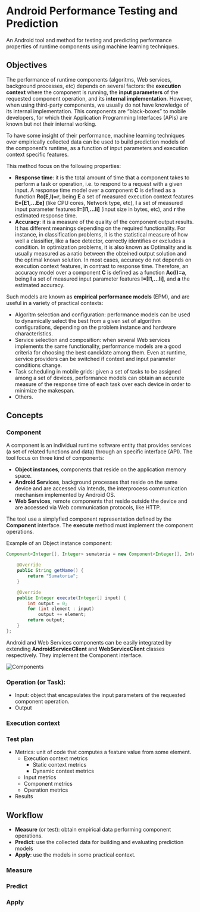 # Android Performance Testing and Prediction
An Android tool and method for testing and predicting performance properties of runtime components using machine learning techniques.

## Objectives
The performance of runtime components (algoritms, Web services, background processes, etc) depends on several factors: the **execution context** where the component is running, the **input parameters** of the requested component operation, and its **internal implementation**. However, when using third-party components, we usually do not have knowledge of its internal implementation. This components are “black-boxes” to mobile developers, for which their Application Programming Interfaces (APIs) are known but not their internal working.

To have some insight of their performance, machine learning techniques over empirically collected data can be used to build prediction models of the component’s runtime, as a function of input parameters and execution context specific features. 

This method focus on the following properties:
 - **Response time**: it is the total amount of time that a component takes to perform a task or operation, i.e. to respond to a request with a given input. A response time model over a component **C** is defined as a function **Rc(E,I)=r**, being **E** a set of measured execution context features **E=[E1,...Ee]** (like CPU cores, Network type, etc), **I** a set of measured input parameter features **I=[I1,...Ii]** (input size in bytes, etc), and **r** the estimated response time.
 - **Accuracy**: it is a measure of the quality of the component output results. It has different meanings depending on the required functionality. For instance, in classification problems, it is the statistical measure of how well a classifier, like a face detector, correctly identifies or excludes a condition. In optimization problems, it is also known as Optimality and is usually measured as a ratio between the obteined output solution and the optimal known solution. In most cases, accuracy do not depends on execution context features, in contrast to response time. Therefore, an accuracy model over a component **C** is defined as a function **Ac(I)=a**, being  **I** a set of measured input parameter features **I=[I1,...Ii]**, and **a** the estimated accuracy.

Such models are known as **empirical performance models** (EPM), and are useful in a variety of practical contexts:
 - Algoritm selection and configuration: performance models can be used to dynamically select the best from a given set
of algorithm configurations, depending on the problem instance and hardware characteristics. 
 - Service selection and composition: when several Web services implements the same functionality, performance models are a good criteria for choosing the best candidate among them. Even at runtime, service providers can be switched if context and input parameter conditions change. 
 - Task scheduling in mobile grids: given a set of tasks to be assigned among a set of devices, performance models can obtain an accurate measure of the response time of each task over each device in order to minimize the makespan. 
 - Others.

## Concepts

### Component
A component is an individual runtime software entity that provides services (a set of related functions and data) through an specific interface (API). The tool focus on three kind of components:
- **Object instances**, components that reside on the application memory space. 
- **Android Services**, background processes that reside on the same device and are accessed via Intends, the interprocess communication mechanism implemented by Android OS. 
- **Web Services**, remote components that reside outside the device and are accessed via Web communication protocols, like HTTP.

The tool use a simplyfied component representation defined by the **Component** interface. The **execute** method must implement the component operations.

Example of an Object instance component:
```java
Component<Integer[], Integer> sumatoria = new Component<Integer[], Integer>() {

	@Override
	public String getName() {
		return "Sumatoria";
	}

	@Override
	public Integer execute(Integer[] input) {
		int output = 0;
		for (int element : input)
			output += element;
		return output;
	}
};
```
Android and Web Services components can be easily integrated by extending **AndroidServiceClient** and **WebServiceClient** classes respectively. They implement the Component interface.

![Components]({{site.baseurl}}/Documentacion/Images/Components.png)

### Operation (or Task): 
- Input: object that encapsulates the input parameters of the requested component operation.
- Output
### Execution context

### Test plan
- Metrics: unit of code that computes a feature value from some element.
    - Execution context metrics
        - Static context metrics
        - Dynamic context metrics
    - Input metrics
    - Component metrics
    - Operation metrics
- Results

## Workflow
- **Measure** (or test): obtain empirical data performing component operations.
- **Predict**: use the collected data for building and evaluating prediction models
- **Apply**: use the models in some practical context.

### Measure
### Predict
### Apply
